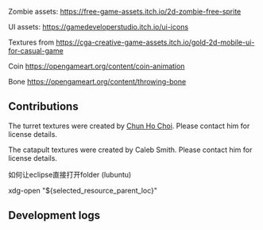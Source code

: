 Zombie assets: https://free-game-assets.itch.io/2d-zombie-free-sprite


UI assets: https://gamedeveloperstudio.itch.io/ui-icons


Textures from https://cga-creative-game-assets.itch.io/gold-2d-mobile-ui-for-casual-game


Coin https://opengameart.org/content/coin-animation


Bone https://opengameart.org/content/throwing-bone

## Contributions


The turret textures were created by [Chun Ho Choi](https://chc40.brighton.domains/Index.html).
Please contact him for license details.



The catapult textures were created by Caleb Smith. Please contact him for license details.


如何让eclipse直接打开folder (lubuntu)

xdg-open "${selected_resource_parent_loc}"


## Development logs

